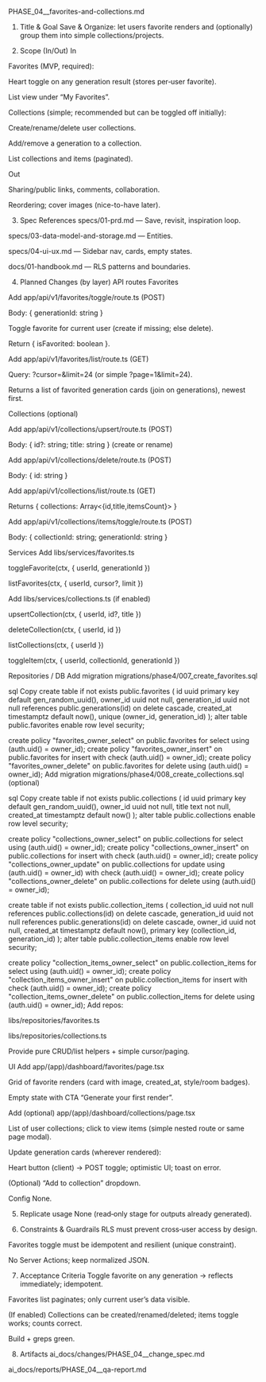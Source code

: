 PHASE_04__favorites-and-collections.md
1) Title & Goal
Save & Organize: let users favorite renders and (optionally) group them into simple collections/projects.

2) Scope (In/Out)
In

Favorites (MVP, required):

Heart toggle on any generation result (stores per‑user favorite).

List view under “My Favorites”.

Collections (simple; recommended but can be toggled off initially):

Create/rename/delete user collections.

Add/remove a generation to a collection.

List collections and items (paginated).

Out

Sharing/public links, comments, collaboration.

Reordering; cover images (nice-to-have later).

3) Spec References
specs/01-prd.md — Save, revisit, inspiration loop.

specs/03-data-model-and-storage.md — Entities.

specs/04-ui-ux.md — Sidebar nav, cards, empty states.

docs/01-handbook.md — RLS patterns and boundaries.

4) Planned Changes (by layer)
API routes
Favorites

Add app/api/v1/favorites/toggle/route.ts (POST)

Body: { generationId: string }

Toggle favorite for current user (create if missing; else delete).

Return { isFavorited: boolean }.

Add app/api/v1/favorites/list/route.ts (GET)

Query: ?cursor=<uuid>&limit=24 (or simple ?page=1&limit=24).

Returns a list of favorited generation cards (join on generations), newest first.

Collections (optional)

Add app/api/v1/collections/upsert/route.ts (POST)

Body: { id?: string; title: string } (create or rename)

Add app/api/v1/collections/delete/route.ts (POST)

Body: { id: string }

Add app/api/v1/collections/list/route.ts (GET)

Returns { collections: Array<{id,title,itemsCount}> }

Add app/api/v1/collections/items/toggle/route.ts (POST)

Body: { collectionId: string; generationId: string }

Services
Add libs/services/favorites.ts

toggleFavorite(ctx, { userId, generationId })

listFavorites(ctx, { userId, cursor?, limit })

Add libs/services/collections.ts (if enabled)

upsertCollection(ctx, { userId, id?, title })

deleteCollection(ctx, { userId, id })

listCollections(ctx, { userId })

toggleItem(ctx, { userId, collectionId, generationId })

Repositories / DB
Add migration migrations/phase4/007_create_favorites.sql

sql
Copy
create table if not exists public.favorites (
  id uuid primary key default gen_random_uuid(),
  owner_id uuid not null,
  generation_id uuid not null references public.generations(id) on delete cascade,
  created_at timestamptz default now(),
  unique (owner_id, generation_id)
);
alter table public.favorites enable row level security;

create policy "favorites_owner_select" on public.favorites for select
  using (auth.uid() = owner_id);
create policy "favorites_owner_insert" on public.favorites for insert
  with check (auth.uid() = owner_id);
create policy "favorites_owner_delete" on public.favorites for delete
  using (auth.uid() = owner_id);
Add migration migrations/phase4/008_create_collections.sql (optional)

sql
Copy
create table if not exists public.collections (
  id uuid primary key default gen_random_uuid(),
  owner_id uuid not null,
  title text not null,
  created_at timestamptz default now()
);
alter table public.collections enable row level security;

create policy "collections_owner_select" on public.collections for select
  using (auth.uid() = owner_id);
create policy "collections_owner_insert" on public.collections for insert
  with check (auth.uid() = owner_id);
create policy "collections_owner_update" on public.collections for update
  using (auth.uid() = owner_id) with check (auth.uid() = owner_id);
create policy "collections_owner_delete" on public.collections for delete
  using (auth.uid() = owner_id);

create table if not exists public.collection_items (
  collection_id uuid not null references public.collections(id) on delete cascade,
  generation_id uuid not null references public.generations(id) on delete cascade,
  owner_id uuid not null,
  created_at timestamptz default now(),
  primary key (collection_id, generation_id)
);
alter table public.collection_items enable row level security;

create policy "collection_items_owner_select" on public.collection_items for select
  using (auth.uid() = owner_id);
create policy "collection_items_owner_insert" on public.collection_items for insert
  with check (auth.uid() = owner_id);
create policy "collection_items_owner_delete" on public.collection_items for delete
  using (auth.uid() = owner_id);
Add repos:

libs/repositories/favorites.ts

libs/repositories/collections.ts

Provide pure CRUD/list helpers + simple cursor/paging.

UI
Add app/(app)/dashboard/favorites/page.tsx

Grid of favorite renders (card with image, created_at, style/room badges).

Empty state with CTA “Generate your first render”.

Add (optional) app/(app)/dashboard/collections/page.tsx

List of user collections; click to view items (simple nested route or same page modal).

Update generation cards (wherever rendered):

Heart button (client) → POST toggle; optimistic UI; toast on error.

(Optional) “Add to collection” dropdown.

Config
None.

5) Replicate usage
None (read‑only stage for outputs already generated).

6) Constraints & Guardrails
RLS must prevent cross‑user access by design.

Favorites toggle must be idempotent and resilient (unique constraint).

No Server Actions; keep normalized JSON.

7) Acceptance Criteria
Toggle favorite on any generation → reflects immediately; idempotent.

Favorites list paginates; only current user’s data visible.

(If enabled) Collections can be created/renamed/deleted; items toggle works; counts correct.

Build + greps green.

8) Artifacts
ai_docs/changes/PHASE_04__change_spec.md

ai_docs/reports/PHASE_04__qa-report.md

